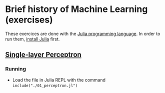 # Brief history of Machine Learning (exercises)

These exercices are done with the [Julia programming language](https://julialang.org/). In order to run them, [install Julia](https://julialang.org/downloads/) first.

## [Single-layer Perceptron](https://en.wikipedia.org/wiki/Perceptron)

### Running

- Load the file in Julia REPL with the command `include("./01_perceptron.jl")`

